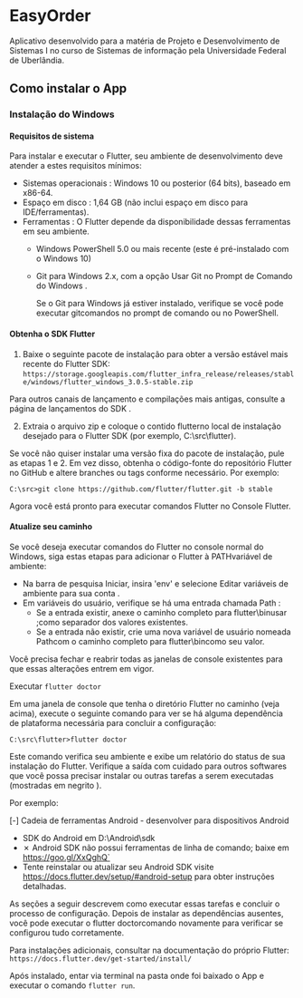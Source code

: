 # EasyOrder

Aplicativo desenvolvido para a matéria de Projeto e Desenvolvimento de Sistemas I no curso de Sistemas de informação pela Universidade Federal de Uberlândia. 

## Como instalar o App

### Instalação do Windows

#### Requisitos de sistema
Para instalar e executar o Flutter, seu ambiente de desenvolvimento deve atender a estes requisitos mínimos:

- Sistemas operacionais : Windows 10 ou posterior (64 bits), baseado em x86-64.
- Espaço em disco : 1,64 GB (não inclui espaço em disco para IDE/ferramentas).
- Ferramentas : O Flutter depende da disponibilidade dessas ferramentas em seu ambiente.
  - Windows PowerShell 5.0 ou mais recente (este é pré-instalado com o Windows 10)
  - Git para Windows 2.x, com a opção Usar Git no Prompt de Comando do Windows .

    Se o Git para Windows já estiver instalado, verifique se você pode executar gitcomandos no prompt de comando ou no PowerShell.

#### Obtenha o SDK Flutter
1. Baixe o seguinte pacote de instalação para obter a versão estável mais recente do Flutter SDK:
`https://storage.googleapis.com/flutter_infra_release/releases/stable/windows/flutter_windows_3.0.5-stable.zip`

Para outros canais de lançamento e compilações mais antigas, consulte a página de lançamentos do SDK .

2. Extraia o arquivo zip e coloque o contido flutterno local de instalação desejado para o Flutter SDK (por exemplo, C:\src\flutter).


Se você não quiser instalar uma versão fixa do pacote de instalação, pule as etapas 1 e 2. Em vez disso, obtenha o código-fonte do repositório Flutter no GitHub e altere branches ou tags conforme necessário. Por exemplo:

`C:\src>git clone https://github.com/flutter/flutter.git -b stable`

Agora você está pronto para executar comandos Flutter no Console Flutter.

#### Atualize seu caminho
Se você deseja executar comandos do Flutter no console normal do Windows, siga estas etapas para adicionar o Flutter à PATHvariável de ambiente:

- Na barra de pesquisa Iniciar, insira 'env' e selecione Editar variáveis ​​de ambiente para sua conta .
- Em variáveis ​​​​do usuário, verifique se há uma entrada chamada Path :
  - Se a entrada existir, anexe o caminho completo para flutter\binusar ;como separador dos valores existentes.
  - Se a entrada não existir, crie uma nova variável de usuário nomeada Pathcom o caminho completo para flutter\bincomo seu valor.

Você precisa fechar e reabrir todas as janelas de console existentes para que essas alterações entrem em vigor.

Executar `flutter doctor`

Em uma janela de console que tenha o diretório Flutter no caminho (veja acima), execute o seguinte comando para ver se há alguma dependência de plataforma necessária para concluir a configuração:

`C:\src\flutter>flutter doctor`

Este comando verifica seu ambiente e exibe um relatório do status de sua instalação do Flutter. Verifique a saída com cuidado para outros softwares que você possa precisar instalar ou outras tarefas a serem executadas (mostradas em negrito ).

Por exemplo:

[-] Cadeia de ferramentas Android - desenvolver para dispositivos Android
  - SDK do Android em D:\Android\sdk
  - ✗ Android SDK não possui ferramentas de linha de comando; baixe em https://goo.gl/XxQghQ`
  - Tente reinstalar ou atualizar seu Android SDK
visite https://docs.flutter.dev/setup/#android-setup para obter instruções detalhadas.
      
As seções a seguir descrevem como executar essas tarefas e concluir o processo de configuração. Depois de instalar as dependências ausentes, você pode executar o flutter doctorcomando novamente para verificar se configurou tudo corretamente.

Para instalações adicionais, consultar na documentação do próprio Flutter: `https://docs.flutter.dev/get-started/install/`

Após instalado, entar via terminal na pasta onde foi baixado o App e executar o comando `flutter run`.
